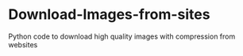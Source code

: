 # Download-Images-from-sites
Python code to download high quality images with compression from websites
